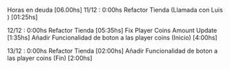 Horas en deuda [06.00hs]
11/12 : 0:00hs 
	Refactor Tienda (Llamada con Luis ) [01:25hs]
	
12/12 : 0:00hs 
	Refactor Tienda [05:35hs]
		Fix Player Coins Amount Update [1:35hs]
		Añadir Funcionalidad de boton a las player coins (Inicio) [4:00hs]
		
13/12 : 0:00hs 
	Refactor Tienda [02:00hs]
		Añadir Funcionalidad de boton a las player coins (Fin) [2:00hs]